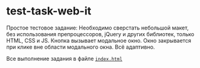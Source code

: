 # test-task-web-it

Простое тестовое задание:
Необходимо сверстать небольшой макет, без использования препроцессоров, jQuery и других библиотек, только HTML, CSS и JS. Кнопка вызывает модальное окно. Окно закрывается при клике вне области модального окна. Всё адаптивно.

Все выполнение задания в файле [`index.html`](https://github.com/mikhail-shamshurin/test-task-web-it/blob/master/index.html)
